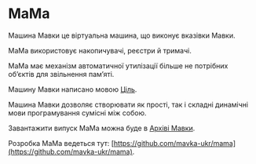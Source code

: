 # МаМа

<subject>Машина Мавки</subject> <keyword>це</keyword> віртуальна машина, що виконує вказівки <subject>Мавки</subject>.

<subject>МаМа</subject> використовує накопичувачі, реєстри й тримачі.

<subject>МаМа</subject> має механізм автоматичної утилізації більше не потрібних обʼєктів для звільнення памʼяті.

<subject>Машину Мавки</subject> написано мовою <subject>[Ціль](https://ціль.укр)</subject>.

<subject>Машина Мавки</subject> дозволяє створювати як прості, так і складні динамічні мови програмування сумісні між
собою.

Завантажити випуск <subject>МаМа</subject> можна буде в <subject>[Архіві Мавки](https://архів.мавка.укр)</subject>.

Розробка <subject>МаМа</subject> ведеться тут: [https://github.com/mavka-ukr/mama](https://github.com/mavka-ukr/mama).